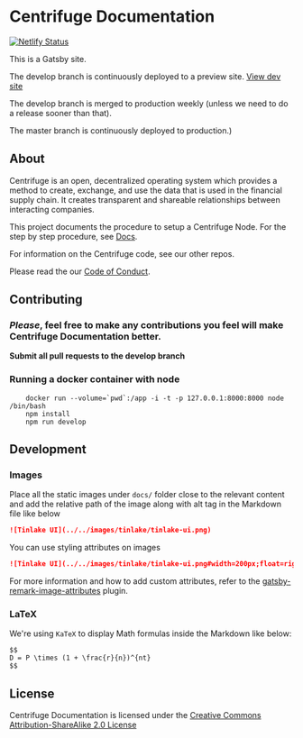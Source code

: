 # Centrifuge Documentation

[![Netlify Status](https://api.netlify.com/api/v1/badges/a7118d58-bd34-4f3d-97bd-00b8dc1ad2bd/deploy-status)](https://app.netlify.com/sites/centrifuge-documentation/deploys)

This is a Gatsby site.

The develop branch is continuously deployed to a preview site. [View dev site](http://dev.docs.centrifuge.io/)

The develop branch is merged to production weekly (unless we need to do a release sooner than that).

The master branch is continuously deployed to production.)

## About

Centrifuge is an open, decentralized operating system which provides a method to create, exchange, and use the data that is used in the financial supply chain. It creates transparent and shareable relationships between interacting companies.

This project documents the procedure to setup a Centrifuge Node. For the step by step procedure, see [Docs](https://docs.centrifuge.io/).

For information on the Centrifuge code, see our other repos.

Please read the our [Code of Conduct](https://docs.centrifuge.io/cent-node/further-reading/contributing/).

## Contributing

### _Please_, feel free to make any contributions you feel will make Centrifuge Documentation better.

**Submit all pull requests to the develop branch**

### Running a docker container with node

```
    docker run --volume=`pwd`:/app -i -t -p 127.0.0.1:8000:8000 node /bin/bash
    npm install
    npm run develop
```
## Development

### Images

Place all the static images under `docs/` folder close to the relevant content and
add the relative path of the image along with alt tag in the Markdown file like below

```md
![Tinlake UI](../../images/tinlake/tinlake-ui.png)
```

You can use styling attributes on images

```md
![Tinlake UI](../../images/tinlake/tinlake-ui.png#width=200px;float=right)
```

For more information and how to add custom attributes, refer to the [gatsby-remark-image-attributes](https://github.com/rbeer/gatsby-remark-image-attributes) plugin.

### LaTeX

We're using `KaTeX` to display Math formulas inside the Markdown like below:

```
$$
D = P \times (1 + \frac{r}{n})^{nt}
$$
```

## License
Centrifuge Documentation is licensed under the [Creative Commons Attribution-ShareAlike 2.0 License](https://creativecommons.org/licenses/by-sa/2.0/deed.en_GB)
